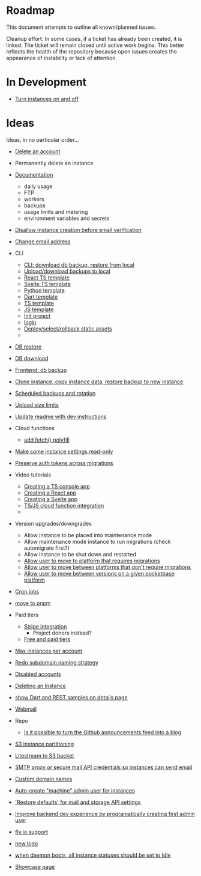 # Roadmap

This document attempts to outline all known/planned issues.

Cleanup effort: In some cases, if a ticket has already been created, it is linked. The ticket will remain closed until active work begins. This better reflects the health of the repository because open issues creates the appearance of instability or lack of attention.

# In Development

- [Turn instances on and off](https://github.com/benallfree/pockethost/discussions/204)

# Ideas

Ideas, in no particular order...

- [Delete an account](https://github.com/benallfree/pockethost/issues/172)
- Permanently delete an instance
- [Documentation](https://github.com/benallfree/pockethost/issues/174)
  - daily usage
  - FTP
  - workers
  - backups
  - usage limits and metering
  - environment variables and secrets
- [Disallow instance creation before email verification](https://github.com/benallfree/pockethost/issues/163)
- [Change email address](https://github.com/benallfree/pockethost/issues/162)

- CLI

  - [CLI: download db backup, restore from local](https://github.com/benallfree/pockethost/issues/127)
  - [Upload/download backups to local](https://github.com/benallfree/pockethost/issues/120)
  - [React TS template](https://github.com/benallfree/pockethost/issues/71)
  - [Svelte TS template](https://github.com/benallfree/pockethost/issues/70)
  - [Python template](https://github.com/benallfree/pockethost/issues/69)
  - [Dart template](https://github.com/benallfree/pockethost/issues/68)
  - [TS template](https://github.com/benallfree/pockethost/issues/67)
  - [JS template](https://github.com/benallfree/pockethost/issues/66)
  - [Init project](https://github.com/benallfree/pockethost/issues/64)
  - [login](https://github.com/benallfree/pockethost/issues/63)
  - [Deploy/select/rollback static assets](https://github.com/benallfree/pockethost/issues/28)
  -

- [DB restore](https://github.com/benallfree/pockethost/issues/98)
- [DB download](https://github.com/benallfree/pockethost/issues/100)
- [Frontend: db backup](https://github.com/benallfree/pockethost/issues/95)
- [Clone instance, copy instance data, restore backup to new instance](https://github.com/benallfree/pockethost/issues/88)
- [Scheduled backups and rotation](https://github.com/benallfree/pockethost/issues/84)
- [Upload size limits](https://github.com/benallfree/pockethost/issues/117)
- [Update readme with dev instructions](https://github.com/benallfree/pockethost/issues/184)

- Cloud functions
  - [add fetch() polyfill](https://github.com/benallfree/pockethost/issues/80)
- [Make some instance settings read-only](https://github.com/benallfree/pockethost/issues/79)
- [Preserve auth tokens across migrations](https://github.com/benallfree/pockethost/issues/78)
- Video tutorials

  - [Creating a TS console app](https://github.com/benallfree/pockethost/issues/75)
  - [Creating a React app](https://github.com/benallfree/pockethost/issues/74)
  - [Creating a Svelte app](https://github.com/benallfree/pockethost/issues/73)
  - [TS/JS cloud function integration](https://github.com/benallfree/pockethost/issues/60)
  -

- Version upgrades/downgrades

  - Allow instance to be placed into maintenance mode
  - Allow maintenance mode instance to run migrations (check automigrate first?)
  - Allow instance to be shut down and restarted
  - [Allow user to move to platform that requires migrations](https://github.com/benallfree/pockethost/issues/72)
  - [Allow user to move between platforms that don't require migrations](https://github.com/benallfree/pockethost/issues/60)
  - [Allow user to move between versions on a given pocketbase platform](https://github.com/benallfree/pockethost/issues/59)

- [Cron jobs](https://github.com/benallfree/pockethost/issues/47)
- [move to pnpm](https://github.com/benallfree/pockethost/issues/46)

- Paid tiers

  - [Stripe integration](https://github.com/benallfree/pockethost/issues/65)
    - Project donors instead?
  - [Free and paid tiers](https://github.com/benallfree/pockethost/issues/44)

- [Max instances per account](https://github.com/benallfree/pockethost/issues/43)
- [Redo subdomain naming strategy](https://github.com/benallfree/pockethost/issues/42)
- [Disabled accounts](https://github.com/benallfree/pockethost/issues/41)
- [Deleting an Instance](https://github.com/benallfree/pockethost/issues/35)
- [show Dart and REST samples on details page](https://github.com/benallfree/pockethost/issues/33)
- [Webmail](https://github.com/benallfree/pockethost/issues/29)

- Repo
  - [Is it possible to turn the Github announcements feed into a blog](https://github.com/benallfree/pockethost/issues/62)
- [S3 instance partitioning](https://github.com/benallfree/pockethost/issues/22)
- [Litestream to S3 bucket](https://github.com/benallfree/pockethost/issues/23)
- [SMTP proxy or secure mail API credentials so instances can send email](https://github.com/benallfree/pockethost/issues/24)
- [Custom domain names](https://github.com/benallfree/pockethost/issues/25)
- [Auto-create "machine" admin user for instances](https://github.com/benallfree/pockethost/issues/26)
- ['Restore defaults' for mail and storage API settings](https://github.com/benallfree/pockethost/issues/19)
- [Improve backend dev experience by programatically creating first admin user](https://github.com/benallfree/pockethost/issues/7)
- [fly.io support](https://github.com/benallfree/pockethost/issues/20)
- [new logo](https://github.com/benallfree/pockethost/issues/39)
- [when daemon boots, all instance statuses should be set to Idle](https://github.com/benallfree/pockethost/issues/61)
- [Showcase page](https://github.com/benallfree/pockethost/discussions/180)
